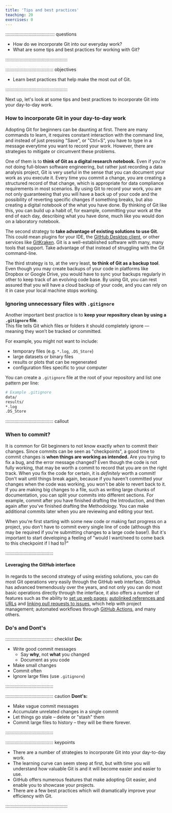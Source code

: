 ```yaml
---
title: 'Tips and best practices'
teaching: 20
exercises: 0
---
```


:::::::::::::::::::::::::::::::::::::: questions 

- How do we incorporate Git into our everyday work?
- What are some tips and best practices for working with Git?

::::::::::::::::::::::::::::::::::::::::::::::::

::::::::::::::::::::::::::::::::::::: objectives

- Learn best practices that help make the most out of Git.

::::::::::::::::::::::::::::::::::::::::::::::::

Next up, let's look at some tips and best practices to incorporate Git into your day-to-day work.

### How to incorporate Git in your day-to-day work

Adopting Git for beginners can be daunting at first. There are many commands to learn, it requires constant interaction with the command line, and instead of just pressing "Save", or "Ctrl+S", you have to type in a message everytime you want to record your work. However, there are strategies to mitigate or circumvent these problems.

One of them is to **think of Git as a digital research notebook.** Even if you're not doing full-blown software engineering, but rather just recording a data analysis project, Git is very useful in the sense that you can document your work as you execute it. Every time you commit a change, you are creating a structured record of that change, which is appropriate for data compliance requirements in most scenarios. By using Git to record your work, you are not only guaranteeing that you will have a back up of your code and the possibility of reverting specific changes if something breaks, but also creating a digital notebook of the what you have done. By thinking of Git like this, you can build up a habit of, for example, committing your work at the end of each day, describing what you have done, much like you would don on a laboratory notebook.

The second strategy to **take advantage of existing solutions to use Git**. This could mean plugins for your IDE, the [GitHub Desktop client](https://desktop.github.com/download/), or other services like [GitKraken](https://www.gitkraken.com/). Git is a well-established software with many, many tools that support. Take advantage of that instead of struggling with the Git command-line.

The third strategy is to, at the very least, **to think of Git as a backup tool**. Even though you may create backups of your code in platforms like Dropbox or Google Drive, you would have to sync your backups regularly in other to keep track of an evolving code base. By using Git, you can rest assured that you will have a cloud backup of your code, and you can rely on it in case your local machine stops working.

### Ignoring unnecessary files with `.gitignore`

Another important best practice is to **keep your repository clean by using a `.gitignore` file**.  
This file tells Git which files or folders it should completely ignore — meaning they won’t be tracked or committed.  

For example, you might not want to include:

- temporary files (e.g. `*.log`, `.DS_Store`)  
- large datasets or binary files  
- results or plots that can be regenerated  
- configuration files specific to your computer  

You can create a `.gitignore` file at the root of your repository and list one pattern per line:

```bash
# Example .gitignore
data/
results/
*.log
.DS_Store
```

::::::::::::::::::::::::::::::::::::: callout

### When to commit?

It is common for Git beginners to not know exactly *when* to commit their changes. Since commits can be seen as "checkpoints", a good time to commit changes is **when things are working as intended.** Are you trying to fix a bug, and the error message changed? Even though the code is not fully working, that may be worth a commit to record that you are on the right track. When you fix the code for certain, it is *definitely* worth a commit! Don't wait until things break again, because if you haven't committed your changes when the code was working, you won't be able to revert back to it. If you are making big changes to a file, such as writing large chunks of documentation, you can split your commits into different sections. For example, commit after you have finished drafting the Introduction, and then again after you've finished drafting the Methodology. You can make additional commits later when you are reviewing and editing your text.

When you're first starting with some new code or making fast progress on a project, you don't have to commit every single line of code (although this may be required if you're submitting changes to a large code base!). But it's important to start developing a feeling of "would I want/need to come back to this checkpoint if I had to?"

::::::::::::::::::::::::::::::::::::: 

#### Leveraging the GitHub interface
In regards to the second strategy of using existing solutions, you can do most Git operations very easily through the GitHub web interface. GitHub has advanced tremendously over the years, and not only you can do most basic operations directly through the interface, it also offers a number of features such as the ability to [set up web pages](https://docs.github.com/en/pages); [autolinked references and URLs](https://docs.github.com/en/get-started/writing-on-github/working-with-advanced-formatting/autolinked-references-and-urls) and [linking pull requests to issues](https://docs.github.com/en/issues/tracking-your-work-with-issues/linking-a-pull-request-to-an-issue), which help with project management; automated workflows through [GitHub Actions](https://docs.github.com/en/actions), and many others.


### Do's and Dont's

::::::::::::::::::::::::::::::::::::: checklist
**Do:**

- Write good commit messages
    - Say **why**, not **what** you changed
    - Document as you code
- Make small changes
- Commit often
- Ignore large files (use `.gitignore`)

::::::::::::::::::::::::::::::::::::: 

::::::::::::::::::::::::::::::::::::: caution 
**Dont's:**

- Make vague commit messages
- Accumulate unrelated changes in a single commit
- Let things go stale – delete or "stash" them
- Commit large files to history – they will be there forever.

:::::::::::::::::::::::::::::::::::::

::::::::::::::::::::::::::::::::::::: keypoints 

- There are a number of strategies to incorporate Git into your day-to-day work.
- The learning curve can seem steep at first, but with time you will understand how valuable Git is and it will become easier and easier to use.
- GitHub offers numerous features that make adopting Git easier, and enable you to showcase your projects.
- There are a few best practices which will dramatically improve your efficiency with Git.

::::::::::::::::::::::::::::::::::::::::::::::::

